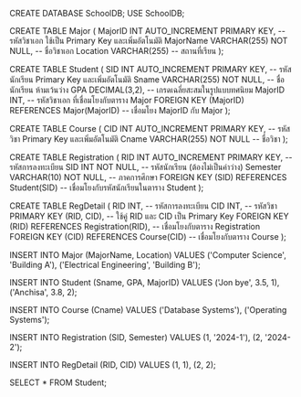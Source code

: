 CREATE DATABASE SchoolDB;
USE SchoolDB;

CREATE TABLE Major (
    MajorID INT AUTO_INCREMENT PRIMARY KEY,   -- รหัสวิชาเอก ใช้เป็น Primary Key และเพิ่มอัตโนมัติ
    MajorName VARCHAR(255) NOT NULL,          -- ชื่อวิชาเอก
    Location VARCHAR(255)                     -- สถานที่เรียน
);

CREATE TABLE Student (
    SID INT AUTO_INCREMENT PRIMARY KEY,       -- รหัสนักเรียน Primary Key และเพิ่มอัตโนมัติ
    Sname VARCHAR(255) NOT NULL,              -- ชื่อนักเรียน ห้ามเว้นว่าง
    GPA DECIMAL(3,2),                         -- เกรดเฉลี่ยสะสมในรูปแบบทศนิยม
    MajorID INT,                              -- รหัสวิชาเอก ที่เชื่อมโยงกับตาราง Major
    FOREIGN KEY (MajorID) REFERENCES Major(MajorID)  -- เชื่อมโยง MajorID กับ Major
);


CREATE TABLE Course (
    CID INT AUTO_INCREMENT PRIMARY KEY,       -- รหัสวิชา Primary Key และเพิ่มอัตโนมัติ
    Cname VARCHAR(255) NOT NULL               -- ชื่อวิชา
);

CREATE TABLE Registration (
    RID INT AUTO_INCREMENT PRIMARY KEY,       -- รหัสการลงทะเบียน
    SID INT NOT NULL,                         -- รหัสนักเรียน (ต้องไม่เป็นค่าว่าง)
    Semester VARCHAR(10) NOT NULL,            -- ภาคการศึกษา
    FOREIGN KEY (SID) REFERENCES Student(SID) -- เชื่อมโยงกับรหัสนักเรียนในตาราง Student
);

CREATE TABLE RegDetail (
    RID INT,                                  -- รหัสการลงทะเบียน
    CID INT,                                  -- รหัสวิชา
    PRIMARY KEY (RID, CID),                   -- ใช้คู่ RID และ CID เป็น Primary Key
    FOREIGN KEY (RID) REFERENCES Registration(RID),  -- เชื่อมโยงกับตาราง Registration
    FOREIGN KEY (CID) REFERENCES Course(CID)         -- เชื่อมโยงกับตาราง Course
);


INSERT INTO Major (MajorName, Location)
VALUES ('Computer Science', 'Building A'),
       ('Electrical Engineering', 'Building B');
       
       
 INSERT INTO Student (Sname, GPA, MajorID)
VALUES ('Jon bye', 3.5, 1), ('Anchisa', 3.8, 2);

INSERT INTO Course (Cname)
VALUES ('Database Systems'), ('Operating Systems');

INSERT INTO Registration (SID, Semester)
VALUES (1, '2024-1'), (2, '2024-2');

INSERT INTO RegDetail (RID, CID)
VALUES (1, 1), (2, 2);

SELECT * FROM Student;      
       
       
       
       
       
       
       
       
       
       

